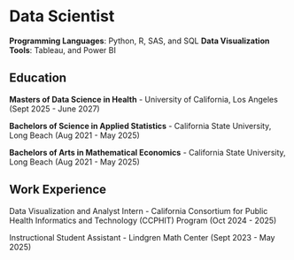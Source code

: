 # Data Scientist

**Programming Languages**: Python, R, SAS, and SQL
**Data Visualization Tools**: Tableau, and Power BI

## Education
**Masters of Data Science in Health** - University of California, Los Angeles (Sept 2025 - June 2027)

**Bachelors of Science in Applied Statistics** - California State University, Long Beach (Aug 2021 - May 2025)

**Bachelors of Arts in Mathematical Economics** - California State University, Long Beach (Aug 2021 - May 2025)

## Work Experience

Data Visualization and Analyst Intern - California Consortium for Public Health Informatics and Technology (CCPHIT) Program (Oct 2024 - 2025)

Instructional Student Assistant - Lindgren Math Center (Sept 2023 - May 2025)
